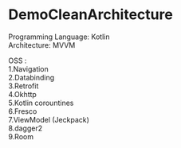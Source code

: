 # DemoCleanArchitecture

Programming Language: Kotlin  
Architecture: MVVM  
  
OSS :  
1.Navigation  
2.Databinding  
3.Retrofit  
4.Okhttp  
5.Kotlin corountines  
6.Fresco  
7.ViewModel (Jeckpack)  
8.dagger2  
9.Room
